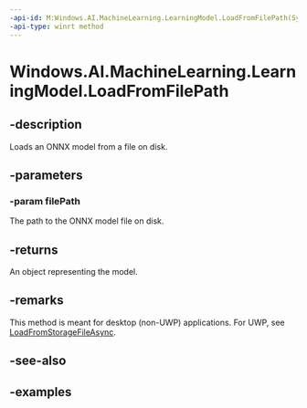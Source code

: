 ```yaml
---
-api-id: M:Windows.AI.MachineLearning.LearningModel.LoadFromFilePath(System.String)
-api-type: winrt method
---
```


<!-- Method syntax.
public LearningModel LearningModel.LoadFromFilePath(String filePath)
-->

# Windows.AI.MachineLearning.LearningModel.LoadFromFilePath

## -description
Loads an ONNX model from a file on disk.

## -parameters
### -param filePath
The path to the ONNX model file on disk.

## -returns
An object representing the model.

## -remarks
This method is meant for desktop (non-UWP) applications. For UWP, see [LoadFromStorageFileAsync](learningmodel_loadfromstoragefileasync_532232733.md).

## -see-also

## -examples
